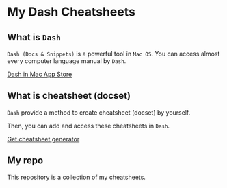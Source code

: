 # My Dash Cheatsheets

## What is `Dash`

`Dash (Docs & Snippets)` is a powerful tool in `Mac OS`. You can access almost every computer language manual by `Dash`.

[Dash in Mac App Store](https://itunes.apple.com/us/app/dash-docs-snippets/id458034879?mt=12)

## What is cheatsheet (docset)

`Dash` provide a method to create cheatsheet (docset) by yourself. 

Then, you can add and access these cheatsheets in `Dash`.

[Get cheatsheet generator](https://github.com/Kapeli/cheatset)


## My repo

This repository is a collection of my cheatsheets.
